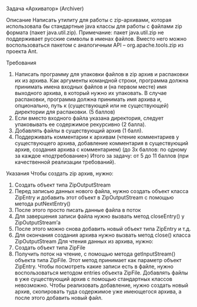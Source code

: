 Задача «Архиватор» (Archiver)

Описание
Написать утилиту для работы с zip-архивами, которая использовала бы стандартные java классы для работы с файлами zip формата (пакет java.util.zip).
Примечание: пакет java.util.zip не поддерживает русские символы в именах файлов. Вместо него можно воспользоваться пакетом с аналогичным API – org.apache.tools.zip из проекта Ant.

Требования
1. Написать программу для упаковки файлов в zip архив и распаковки их из архива. Как аргументы командной строки, программа должна принимать имена входных файлов и (на первом месте) имя выходного архива, в который нужно их упаковать. В случае распаковки, программа должна принимать имя архива и, опционально, путь к (существующей или не существующей) директории для распаковки. (5 баллов)
2. Если вместо входного файла указана директория, следует упаковывать ее содержимое рекурсивно (2 балла).
3. Добавлять файлы в существующий архив (1 балл).
4. Поддерживать комментарии к архивам (чтение комментариев у существующего архива, добавление комментария в существующий архив, создания архива с комментарием) (до 3х баллов: по одному за каждое «подтребование»)
Итого за задачу: от 5 до 11 баллов (при качественной реализации требований).

Указания
Чтобы создать zip архив, нужно:
1) Создать объект типа ZipOutputStream 
2) Перед записью данных нового файла, нужно создать объект класса ZipEntry и добавить этот объект в ZipOutputStream c помощью метода putNextEntry()
3) После этого просто писать данные файла в поток
4) Для завершения записи файла нужно вызвать метод closeEntry() у ZipOutputStream’а
5) После этого можно снова добавить новый объект типа ZipEntry и т.д.
6) Для окончания создания архива нужно вызвать метод close() класса ZipOutputStream
Для чтения данных из архива, нужно:
1) Создать объект типа ZipFile
2) Получить поток на чтение, с помощью метода getInputStream() объекта типа ZipFile. Этот метод принимает как параметр объект ZipEntry. Чтобы посмотреть какие записи есть в файле, нужно воспользоваться методом entries объекта ZipFile.
Добавлять файлы в уже существующий архив с помощью стандартных классов невозможно. Чтобы реализовать добавление, нужно создать новый архив, скопировать туда содержимое уже имеющегося архива, а после этого добавить новый файл.